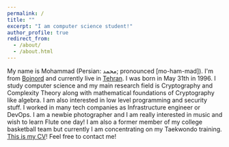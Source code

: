 ```yaml
---
permalink: /
title: ""
excerpt: "I am computer science student!"
author_profile: true
redirect_from:
  - /about/
  - /about.html
---
```

My name is Mohammad (Persian: محمد‎; pronounced [mo-ham-mad]). I'm from [Bojnord](https://en.wikipedia.org/wiki/Bojnord) and currently live in [Tehran](https://en.wikipedia.org/wiki/Tehran). I was born in May 31th in 1996. I study computer science and my main research field is Cryptography and Complexity Theory along with mathematical foundations of Cryptography like algebra. I am also interested in low level programming and security stuff. I worked in many tech companies as Infrastructure engineer or DevOps. I am a newbie photographer and I am really interested in music and wish to learn Flute one day! I am also a former member of my college basketball team but currently I am concentrating on my Taekwondo training. [This is my CV](/files/Mahzoun-cv.pdf)! Feel free to contact me! 
